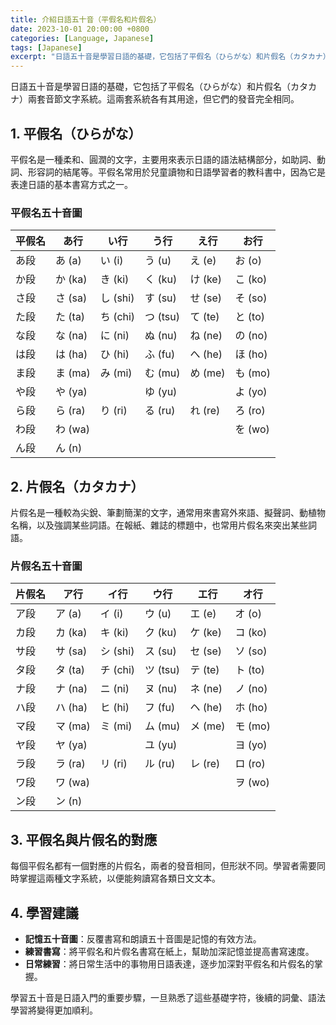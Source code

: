 ```yaml
---
title: 介紹日語五十音（平假名和片假名）
date: 2023-10-01 20:00:00 +0800
categories: [Language, Japanese]
tags: [Japanese] 
excerpt: "日語五十音是學習日語的基礎，它包括了平假名（ひらがな）和片假名（カタカナ）兩套音節文字系統。"
---
```


日語五十音是學習日語的基礎，它包括了平假名（ひらがな）和片假名（カタカナ）兩套音節文字系統。這兩套系統各有其用途，但它們的發音完全相同。

## **1. 平假名（ひらがな）**
平假名是一種柔和、圓潤的文字，主要用來表示日語的語法結構部分，如助詞、動詞、形容詞的結尾等。平假名常用於兒童讀物和日語學習者的教科書中，因為它是表達日語的基本書寫方式之一。

### 平假名五十音圖

| 平假名 | あ行 | い行 | う行 | え行 | お行 |
|---|---|---|---|---|---|
| あ段 | あ (a) | い (i) | う (u) | え (e) | お (o) |
| か段 | か (ka) | き (ki) | く (ku) | け (ke) | こ (ko) |
| さ段 | さ (sa) | し (shi) | す (su) | せ (se) | そ (so) |
| た段 | た (ta) | ち (chi) | つ (tsu) | て (te) | と (to) |
| な段 | な (na) | に (ni) | ぬ (nu) | ね (ne) | の (no) |
| は段 | は (ha) | ひ (hi) | ふ (fu) | へ (he) | ほ (ho) |
| ま段 | ま (ma) | み (mi) | む (mu) | め (me) | も (mo) |
| や段 | や (ya) |     | ゆ (yu) |     | よ (yo) |
| ら段 | ら (ra) | り (ri) | る (ru) | れ (re) | ろ (ro) |
| わ段 | わ (wa) |     |     |     | を (wo) |
| ん段 | ん (n) |     |     |     |     |

## **2. 片假名（カタカナ）**
片假名是一種較為尖銳、筆劃簡潔的文字，通常用來書寫外來語、擬聲詞、動植物名稱，以及強調某些詞語。在報紙、雜誌的標題中，也常用片假名來突出某些詞語。

### 片假名五十音圖

| 片假名 | ア行 | イ行 | ウ行 | エ行 | オ行 |
|---|---|---|---|---|---|
| ア段 | ア (a) | イ (i) | ウ (u) | エ (e) | オ (o) |
| カ段 | カ (ka) | キ (ki) | ク (ku) | ケ (ke) | コ (ko) |
| サ段 | サ (sa) | シ (shi) | ス (su) | セ (se) | ソ (so) |
| タ段 | タ (ta) | チ (chi) | ツ (tsu) | テ (te) | ト (to) |
| ナ段 | ナ (na) | ニ (ni) | ヌ (nu) | ネ (ne) | ノ (no) |
| ハ段 | ハ (ha) | ヒ (hi) | フ (fu) | ヘ (he) | ホ (ho) |
| マ段 | マ (ma) | ミ (mi) | ム (mu) | メ (me) | モ (mo) |
| ヤ段 | ヤ (ya) |     | ユ (yu) |     | ヨ (yo) |
| ラ段 | ラ (ra) | リ (ri) | ル (ru) | レ (re) | ロ (ro) |
| ワ段 | ワ (wa) |     |     |     | ヲ (wo) |
| ン段 | ン (n) |     |     |     |     |

## **3. 平假名與片假名的對應**
每個平假名都有一個對應的片假名，兩者的發音相同，但形狀不同。學習者需要同時掌握這兩種文字系統，以便能夠讀寫各類日文文本。

## **4. 學習建議**
- **記憶五十音圖**：反覆書寫和朗讀五十音圖是記憶的有效方法。
- **練習書寫**：將平假名和片假名書寫在紙上，幫助加深記憶並提高書寫速度。
- **日常練習**：將日常生活中的事物用日語表達，逐步加深對平假名和片假名的掌握。

學習五十音是日語入門的重要步驟，一旦熟悉了這些基礎字符，後續的詞彙、語法學習將變得更加順利。
